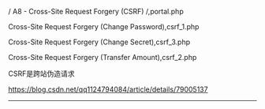 / A8 - Cross-Site Request Forgery (CSRF) /,portal.php

Cross-Site Request Forgery (Change Password),csrf_1.php

Cross-Site Request Forgery (Change Secret),csrf_3.php

Cross-Site Request Forgery (Transfer Amount),csrf_2.php

CSRF是跨站伪造请求

https://blog.csdn.net/qq1124794084/article/details/79005137

------------------------------------------------------------------------------

